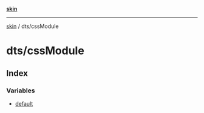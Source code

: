[**skin**](../../README.md)

***

[skin](../../modules.md) / dts/cssModule

# dts/cssModule

## Index

### Variables

- [default](variables/default.md)
